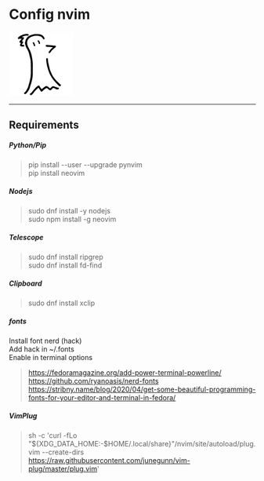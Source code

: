 # Config nvim

![Logo FLinguenheld](https://raw.githubusercontent.com/FLinguenheld/ocrp6/main/forelif.png "Pouet")

****

## Requirements

##### Python/Pip
>pip install --user --upgrade pynvim  
>pip install neovim

##### Nodejs
>sudo dnf install -y nodejs  
>sudo npm install -g neovim

##### Telescope
>sudo dnf install ripgrep  
>sudo dnf install fd-find

##### Clipboard
>sudo dnf install xclip

##### fonts
Install font nerd (hack)  
Add hack in ~/.fonts  
Enable in terminal options
>https://fedoramagazine.org/add-power-terminal-powerline/  
>https://github.com/ryanoasis/nerd-fonts  
>https://stribny.name/blog/2020/04/get-some-beautiful-programming-fonts-for-your-editor-and-terminal-in-fedora/

##### VimPlug
>sh -c 'curl -fLo "${XDG_DATA_HOME:-$HOME/.local/share}"/nvim/site/autoload/plug.vim --create-dirs \
>       https://raw.githubusercontent.com/junegunn/vim-plug/master/plug.vim'

